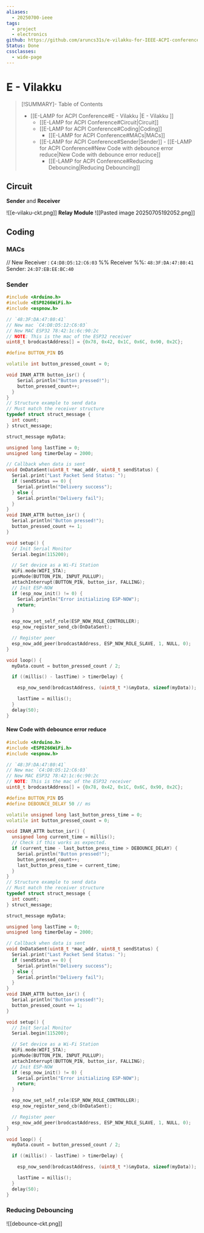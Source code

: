 ```yaml
---
aliases:
  - 20250700-ieee
tags:
  - project
  - electronics
github: https://github.com/aruncs31s/e-vilakku-for-IEEE-ACPI-conference-GCEK
Status: Done
cssclasses:
  - wide-page
---
```

# E - Vilakku 
>[!SUMMARY]- Table of Contents
>- [[E-LAMP for ACPI Conference#E - Vilakku |E - Vilakku ]]
>    - [[E-LAMP for ACPI Conference#Circuit|Circuit]]
>    - [[E-LAMP for ACPI Conference#Coding|Coding]]
>        - [[E-LAMP for ACPI Conference#MACs|MACs]]
>    - [[E-LAMP for ACPI Conference#Sender|Sender]]
>            - [[E-LAMP for ACPI Conference#New Code with debounce error reduce|New Code with debounce error reduce]]
>        - [[E-LAMP for ACPI Conference#Reducing Debouncing|Reducing Debouncing]]
## Circuit

**Sender** and **Receiver**

![[e-vilaku-ckt.png]]
**Relay Module**
![[Pasted image 20250705192052.png]]


## Coding


### MACs
// New Receiver : `C4:D8:D5:12:C6:03`
%% Receiver %%: `48:3F:DA:47:80:41` 
Sender: `24:D7:EB:EE:BC:40`


### Sender

```cpp
#include <Arduino.h>
#include <ESP8266WiFi.h>
#include <espnow.h>

// `48:3F:DA:47:80:41`
// New mac `C4:D8:D5:12:C6:03`
// New MAC ESP32 78:42:1c:6c:90:2c
// NOTE: This is the mac of the ESP32 receiver
uint8_t brodcastAddress[] = {0x78, 0x42, 0x1C, 0x6C, 0x90, 0x2C};

#define BUTTON_PIN D5

volatile int button_pressed_count = 0;

void IRAM_ATTR button_isr() {
    Serial.println("Button pressed!");
    button_pressed_count++;
  }
}
// Structure example to send data
// Must match the receiver structure
typedef struct struct_message {
  int count;
} struct_message;

struct_message myData;

unsigned long lastTime = 0;
unsigned long timerDelay = 2000;

// Callback when data is sent
void OnDataSent(uint8_t *mac_addr, uint8_t sendStatus) {
  Serial.print("Last Packet Send Status: ");
  if (sendStatus == 0) {
    Serial.println("Delivery success");
  } else {
    Serial.println("Delivery fail");
  }
}
void IRAM_ATTR button_isr() {
  Serial.println("Button pressed!");
  button_pressed_count += 1;
}

void setup() {
  // Init Serial Monitor
  Serial.begin(115200);

  // Set device as a Wi-Fi Station
  WiFi.mode(WIFI_STA);
  pinMode(BUTTON_PIN, INPUT_PULLUP);
  attachInterrupt(BUTTON_PIN, button_isr, FALLING);
  // Init ESP-NOW
  if (esp_now_init() != 0) {
    Serial.println("Error initializing ESP-NOW");
    return;
  }

  esp_now_set_self_role(ESP_NOW_ROLE_CONTROLLER);
  esp_now_register_send_cb(OnDataSent);

  // Register peer
  esp_now_add_peer(brodcastAddress, ESP_NOW_ROLE_SLAVE, 1, NULL, 0);
}

void loop() {
  myData.count = button_pressed_count / 2;

  if ((millis() - lastTime) > timerDelay) {

    esp_now_send(brodcastAddress, (uint8_t *)&myData, sizeof(myData));

    lastTime = millis();
  }
  delay(50);
}
```


#### New Code with debounce error reduce

```cpp
#include <Arduino.h>
#include <ESP8266WiFi.h>
#include <espnow.h>

// `48:3F:DA:47:80:41`
// New mac `C4:D8:D5:12:C6:03`
// New MAC ESP32 78:42:1c:6c:90:2c
// NOTE: This is the mac of the ESP32 receiver
uint8_t brodcastAddress[] = {0x78, 0x42, 0x1C, 0x6C, 0x90, 0x2C};

#define BUTTON_PIN D5
#define DEBOUNCE_DELAY 50 // ms

volatile unsigned long last_button_press_time = 0;
volatile int button_pressed_count = 0;

void IRAM_ATTR button_isr() {
  unsigned long current_time = millis();
  // Check if this works as expected.
  if (current_time - last_button_press_time > DEBOUNCE_DELAY) {
    Serial.println("Button pressed!");
    button_pressed_count++;
    last_button_press_time = current_time;
  }
}
// Structure example to send data
// Must match the receiver structure
typedef struct struct_message {
  int count;
} struct_message;

struct_message myData;

unsigned long lastTime = 0;
unsigned long timerDelay = 2000;

// Callback when data is sent
void OnDataSent(uint8_t *mac_addr, uint8_t sendStatus) {
  Serial.print("Last Packet Send Status: ");
  if (sendStatus == 0) {
    Serial.println("Delivery success");
  } else {
    Serial.println("Delivery fail");
  }
}
void IRAM_ATTR button_isr() {
  Serial.println("Button pressed!");
  button_pressed_count += 1;
}

void setup() {
  // Init Serial Monitor
  Serial.begin(115200);

  // Set device as a Wi-Fi Station
  WiFi.mode(WIFI_STA);
  pinMode(BUTTON_PIN, INPUT_PULLUP);
  attachInterrupt(BUTTON_PIN, button_isr, FALLING);
  // Init ESP-NOW
  if (esp_now_init() != 0) {
    Serial.println("Error initializing ESP-NOW");
    return;
  }

  esp_now_set_self_role(ESP_NOW_ROLE_CONTROLLER);
  esp_now_register_send_cb(OnDataSent);

  // Register peer
  esp_now_add_peer(brodcastAddress, ESP_NOW_ROLE_SLAVE, 1, NULL, 0);
}

void loop() {
  myData.count = button_pressed_count / 2;

  if ((millis() - lastTime) > timerDelay) {

    esp_now_send(brodcastAddress, (uint8_t *)&myData, sizeof(myData));

    lastTime = millis();
  }
  delay(50);
}
```

### Reducing Debouncing
![[debounce-ckt.png]]
